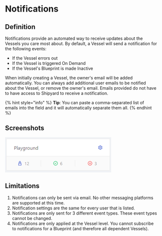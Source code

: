 # Notifications

## Definition

Notifications provide an automated way to receive updates about the Vessels you care most about. By default, a Vessel will send a notification for the following events:

* If the Vessel errors out
* If the Vessel is triggered On Demand
* If the Vessel's Blueprint is made Inactive

When initially creating a Vessel, the owner's email will be added automatically. You can always add additional user emails to be notified about the Vessel, or remove the owner's email. Emails provided do not have to have access to Shipyard to receive a notification.

{% hint style="info" %}
**Tip**: You can paste a comma-separated list of emails into the field and it will automatically separate them all.
{% endhint %}

## Screenshots

![](../../.gitbook/assets/image%20%288%29.png)

## Limitations

1. Notifications can only be sent via email. No other messaging platforms are supported at this time.
2. Notification settings are the same for every user that is listed.
3. Notifications are only sent for 3 different event types. These event types cannot be changed.
4. Notifications are only applied at the Vessel level. You cannot subscribe to notifications for a Blueprint \(and therefore all dependent Vessels\).

